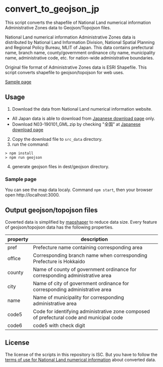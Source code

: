 # convert_to_geojson_jp

This script converts the shapefile of National Land numerical information Administrative Zones data to Geojson/Topojson files.

<!-- textlint-disable ja-technical-writing/sentence-length,ja-technical-writing/max-comma-->
National Land numerical information Administrative Zones data is distributed by National Land Information Division, National Spatial Planning and Regional Policy Bureau, MLIT of Japan. This data contains prefectural name, branch name, county/government ordinance city name, municipality name, administrative code, etc. for nation-wide administrative boundaries.
<!-- textlint-enable ja-technical-writing/sentence-length,ja-technical-writing/max-comma -->

Original file format of Administrative Zones data is ESRI Shapefile. This script converts shapefile to geojson/topojson for web uses.

[Sample page](https://HeRoMo.github.io/convert_to_geojson_jp/)

## Usage
1. Download the data from National Land numerical information website.
  - All Japan data is able to download from [Japanese download page](https://nlftp.mlit.go.jp/ksj/gml/datalist/KsjTmplt-N03-v3_0.html#prefecture00) only.
  - Download N03-190101_GML.zip by checking "全国" at [Japanese download page](https://nlftp.mlit.go.jp/ksj/gml/datalist/KsjTmplt-N03-v3_0.html#prefecture00)
2. Copy the download file to `src_data` directory.
3. run the command:
```
> npm install
> npm run geojson
```
4. generate geojson files in dest/geojson directory.

### Sample page
You can see the map data localy.
Command `npm start`, then your browser open http://localhost:3000.

## Output geojson/topojson files

Coverted data is simplified by [mapshaper](https://github.com/mbloch/mapshaper) to reduce data size.
Every feature of geojson/topojson data has the following properties.

| property | description|
|---|---|
|pref|Prefecture name containing corresponding area|
|office|Corresponding branch name when corresponding Prefecture is Hokkaido|
|county|Name of county of government ordinance for corresponding administrative area|
|city|Name of city of government ordinance for corresponding administrative area|
|name|Name of municipality for corresponding administrative area|
|code5|Code for identifying administrative zone composed of prefectural code and municipal code|
|code6| code5 with check digit|

## License
The license of the scripts in this repository is ISC.
But you have to follow the [terms of use for National Land numerical information](https://nlftp.mlit.go.jp/ksj/other/agreement.html) about converted data.
